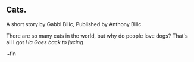 ## Cats.
A short story by Gabbi Bilic,
Published by Anthony Bilic.

There are so many cats in the world, but why do people love dogs?
That's all I got
*Ha*
*Goes back to jucing*

~fin
